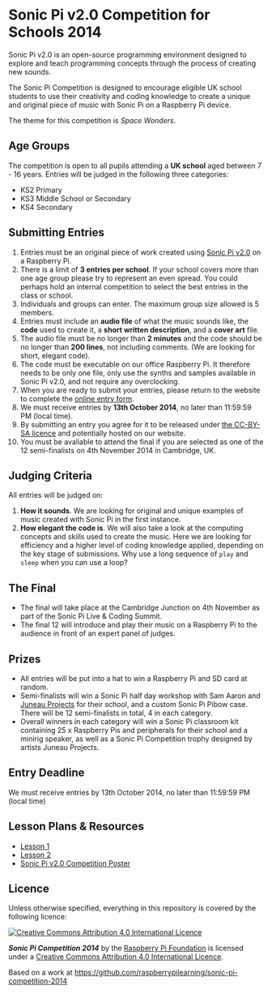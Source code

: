 # Sonic Pi v2.0 Competition for Schools 2014

Sonic Pi v2.0 is an open-source programming environment designed to explore and teach programming concepts through the process of creating new sounds. 

The Sonic Pi Competition is designed to encourage eligible UK school students to use their creativity and coding knowledge to create a unique and original piece of music with Sonic Pi on a Raspberry Pi device. 

The theme for this competition is *Space Wonders*.

## Age Groups

The competition is open to all pupils attending a **UK school** aged between 7 - 16 years. Entries will be judged in the following three categories:

- KS2 Primary
- KS3 Middle School or Secondary
- KS4 Secondary 

## Submitting Entries

1. Entries must be an original piece of work created using [Sonic Pi v2.0](http://sonic-pi.net/get-v2.0) on a Raspberry Pi.
1. There is a limit of **3 entries per school**. If your school covers more than one age group please try to represent an even spread. You could perhaps hold an internal competition to select the best entries in the class or school.
1. Individuals and groups can enter. The maximum group size allowed is 5 members. 
1. Entries must include an **audio file** of what the music sounds like, the **code** used to create it, a **short written description**, and a **cover art** file.
1. The audio file must be no longer than **2 minutes** and the code should be no longer than **200 lines**, not including comments. (We are looking for short, elegant code).
1. The code must be executable on our office Raspberry Pi. It therefore needs to be only one file, only use the synths and samples available in Sonic Pi v2.0, and not require any overclocking.
1. When you are ready to submit your entries, please return to the website to complete the [online entry form](http://raspberrypi.org/competitions/sonic-pi/enter). 
1. We must receive entries by **13th October 2014**, no later than 11:59:59 PM (local time).
1. By submitting an entry you agree for it to be released under [the CC-BY-SA licence](https://creativecommons.org/licenses/by-sa/4.0/) and potentially hosted on our website. 
1. You must be avaliable to attend the final if you are selected as one of the 12 semi-finalists on 4th November 2014 in Cambridge, UK.

## Judging Criteria

All entries will be judged on:

1. **How it sounds**. We are looking for original and unique examples of music created with Sonic Pi in the first instance.
1. **How elegant the code is**. We will also take a look at the computing concepts and skills used to create the music. Here we are looking for efficiency and a higher level of coding knowledge applied, depending on the key stage of submissions. Why use a long sequence of `play` and `sleep` when you can use a loop? 

## The Final

- The final will take place at the Cambridge Junction on 4th November as part of the Sonic Pi Live & Coding Summit.
- The final 12 will introduce and play their music on a Raspberry Pi to the audience in front of an expert panel of judges.

## Prizes

- All entries will be put into a hat to win a Raspberry Pi and SD card at random.
- Semi-finalists will win a Sonic Pi half day workshop with Sam Aaron and [Juneau Projects](http://www.juneauprojects.co.uk/) for their school, and a custom Sonic Pi Pibow case. There will be 12 semi-finalists in total, 4 in each category.
- Overall winners in each category will win a Sonic Pi classroom kit containing 25 x Raspberry Pis and peripherals for their school and a minirig speaker, as well as a Sonic Pi Competition trophy designed by artists Juneau Projects. 


## Entry Deadline

We must receive entries by 13th October 2014, no later than 11:59:59 PM (local time)

## Lesson Plans & Resources

- [Lesson 1](lesson-1.md)
- [Lesson 2](lesson-2.md)
- [Sonic Pi v2.0 Competition Poster](images/Sonic_Pi_Competition_Poster_SCHOOL_PRINT?raw=true)


## Licence

Unless otherwise specified, everything in this repository is covered by the following licence:

[![Creative Commons Attribution 4.0 International Licence](http://i.creativecommons.org/l/by-sa/4.0/88x31.png)](http://creativecommons.org/licenses/by-sa/4.0/)

***Sonic Pi Competition 2014*** by the [Raspberry Pi Foundation](http://www.raspberrypi.org) is licensed under a [Creative Commons Attribution 4.0 International Licence](http://creativecommons.org/licenses/by-sa/4.0/).

Based on a work at https://github.com/raspberrypilearning/sonic-pi-competition-2014
